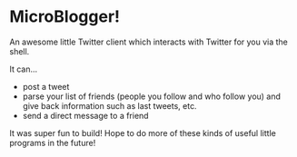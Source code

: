 # MicroBlogger!

An awesome little Twitter client which interacts with Twitter for you via the shell.

It can...
- post a tweet
- parse your list of friends (people you follow and who follow you) and give back information such as last tweets, etc.
- send a direct message to a friend

It was super fun to build! Hope to do more of these kinds of useful little programs in the future!
